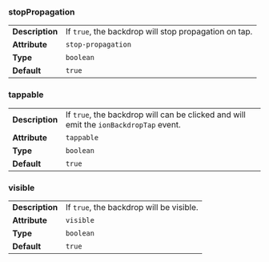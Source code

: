 

### stopPropagation 

| | |
| --- | --- |
| **Description** | If `true`, the backdrop will stop propagation on tap. |
| **Attribute** | `stop-propagation` |
| **Type** | `boolean` |
| **Default** | `true` |



### tappable 

| | |
| --- | --- |
| **Description** | If `true`, the backdrop will can be clicked and will emit the `ionBackdropTap` event. |
| **Attribute** | `tappable` |
| **Type** | `boolean` |
| **Default** | `true` |



### visible 

| | |
| --- | --- |
| **Description** | If `true`, the backdrop will be visible. |
| **Attribute** | `visible` |
| **Type** | `boolean` |
| **Default** | `true` |


